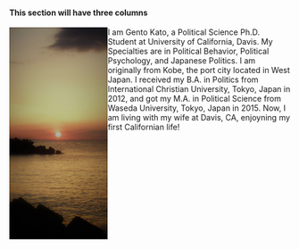 <style>
.column-left{
  float: left;
  width: 35%;
  text-align: left;
}
.column-right{
  float: right;
  width: 65%;
  text-align: left;
}
</style>

#### This section will have three columns

<div class="column-left">
<img class="wp-image-35 alignleft" src="https://github.com/gentok/gentok.github.io/raw/master/pictures/izu_sun.jpg" alt="izu_sun" width="188"  />
</div>

<div class="column-right">
I am Gento Kato, a Political Science Ph.D. Student at University of California, Davis. My Specialties are in Political Behavior, Political Psychology, and Japanese Politics. I am originally from Kobe, the port city located in West Japan. I received my B.A. in Politics from International Christian University, Tokyo, Japan in 2012, and got my M.A. in Political Science from Waseda University, Tokyo, Japan in 2015. Now, I am living with my wife at Davis, CA, enjoyning my first Californian life!
</div>
